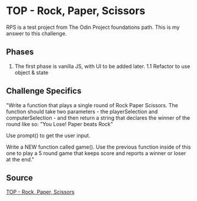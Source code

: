 # TOP - Rock, Paper, Scissors

RPS is a test project from The Odin Project foundations path. This is my answer to this challenge.

## Phases

1. The first phase is vanilla JS, with UI to be added later.
  1.1 Refactor to use object & state


## Challenge Specifics

"Write a function that plays a single round of Rock Paper Scissors. The function should take two parameters - the playerSelection and computerSelection - and then return a string that declares the winner of the round like so: "You Lose! Paper beats Rock"

Use prompt() to get the user input.

Write a NEW function called game(). Use the previous function inside of this one to play a 5 round game that keeps score and reports a winner or loser at the end."

## Source

[TOP - Rock, Paper, Scissors](https://www.theodinproject.com/paths/foundations/courses/foundations/lessons/rock-paper-scissors)
